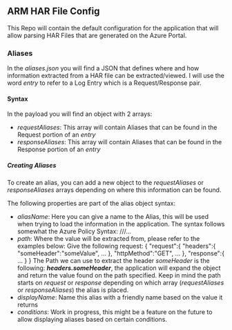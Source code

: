 ## ARM HAR File Config

This Repo will contain the default configuration for the application that will allow parsing HAR Files that are generated on the Azure Portal.

### Aliases

In the *aliases.json* you will find a JSON that defines where and how information extracted from a HAR file can be extracted/viewed. I will use the word *entry* to refer
to a Log Entry which is a Request/Response pair.

#### Syntax

In the payload you will find an object with 2 arrays:
- *requestAliases*: This array will contain Aliases that can be found in the Request portion of an *entry*
- *responseAliases*: This array will contain Aliases that can be found in the Response portion of an *entry*

##### Creating Aliases

To create an alias, you can add a new object to the *requestAliases* or *responseAliases* arrays depending on where this information can be found.

The following properties are part of the alias object syntax:
- *aliasName*: Here you can give a name to the Alias, this will be used when trying to load the information in the application. The syntax follows somewhat the Azure Policy Syntax: <PATH>/<Friendly Name of child Property>/<Friendly Name of next child Property>/...
- *path*: Where the value will be extracted from, please refer to the examples below:
    Give the following request:
      {
        "request":{
          "headers":{
            "someHeader":"someValue",
            ...
          },
          "httpMethod":"GET",
          ...
        },
        "response":{
          ...
        }
      }
  The Path we can use to extract the header *someHeader* is the following: ***headers.someHeader***, the application will expand the object and return the value found on the path specified. Keep in mind the path starts on *request* or *response* depending on which array (*requestAliases* or *responseAliases*) the alias is placed.
- *displayName*: Name this alias with a friendly name based on the value it returns
- *conditions*: Work in progress, this might be a feature on the future to allow displaying aliases based on certain conditions.
